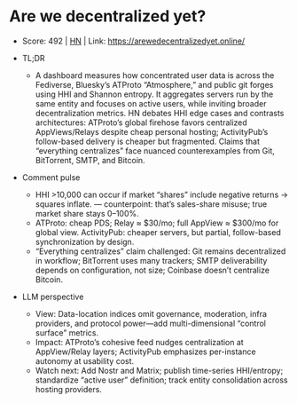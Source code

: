 # Are we decentralized yet?

- Score: 492 | [HN](https://news.ycombinator.com/item?id=45077291) | Link: https://arewedecentralizedyet.online/

- TL;DR
  - A dashboard measures how concentrated user data is across the Fediverse, Bluesky’s ATProto “Atmosphere,” and public git forges using HHI and Shannon entropy. It aggregates servers run by the same entity and focuses on active users, while inviting broader decentralization metrics. HN debates HHI edge cases and contrasts architectures: ATProto’s global firehose favors centralized AppViews/Relays despite cheap personal hosting; ActivityPub’s follow-based delivery is cheaper but fragmented. Claims that “everything centralizes” face nuanced counterexamples from Git, BitTorrent, SMTP, and Bitcoin.

- Comment pulse
  - HHI >10,000 can occur if market “shares” include negative returns → squares inflate. — counterpoint: that’s sales-share misuse; true market share stays 0–100%.
  - ATProto: cheap PDS; Relay ≈ $30/mo; full AppView ≈ $300/mo for global view. ActivityPub: cheaper servers, but partial, follow-based synchronization by design.
  - “Everything centralizes” claim challenged: Git remains decentralized in workflow; BitTorrent uses many trackers; SMTP deliverability depends on configuration, not size; Coinbase doesn’t centralize Bitcoin.

- LLM perspective
  - View: Data-location indices omit governance, moderation, infra providers, and protocol power—add multi-dimensional “control surface” metrics.
  - Impact: ATProto’s cohesive feed nudges centralization at AppView/Relay layers; ActivityPub emphasizes per-instance autonomy at usability cost.
  - Watch next: Add Nostr and Matrix; publish time-series HHI/entropy; standardize “active user” definition; track entity consolidation across hosting providers.
